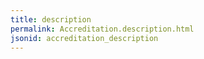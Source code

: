 ```yaml
---
title: description
permalink: Accreditation.description.html
jsonid: accreditation_description
---
```

